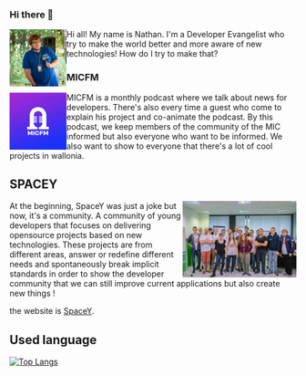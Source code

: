 ### Hi there 👋

<img align="left" src="https://github.com/thelittlewozniak/thelittlewozniak/blob/master/FB_IMG_1565035306465.jpg" width="100">
Hi all! My name is Nathan. I'm a Developer Evangelist who try to make the world better and more aware of new technologies!
How do I try to make that?



### MICFM
<img align="left" src="https://github.com/thelittlewozniak/thelittlewozniak/blob/master/2541581-1574432011220-825f1d327f6b4.jpg" width="100">
MICFM is a monthly podcast where we talk about news for developers. There's also every time a guest who come to explain his project and co-animate the podcast. 
By this podcast, we keep members of the community of the MIC informed but also everyone who want to be informed. We also want to show to everyone that there's a lot of cool 
projects in wallonia.

## SPACEY
<img align="right" src="https://github.com/thelittlewozniak/thelittlewozniak/blob/master/IMG_0757.jpg" width="200">

At the beginning, SpaceY was just a joke but now, it's a community. 
A community of young developers that focuses on delivering opensource projects based on new technologies. 
These projects are from different areas, answer or redefine different needs and spontaneously break implicit standards in order to show the developer community that we can still improve current applications but also create new things !

the website is [SpaceY](https://www.wearespacey.com/).

## Used language
[![Top Langs](https://github-readme-stats.vercel.app/api/top-langs/?username=thelittlewozniak)](https://github.com/anuraghazra/github-readme-stats)


<!--
**thelittlewozniak/thelittlewozniak** is a ✨ _special_ ✨ repository because its `README.md` (this file) appears on your GitHub profile.
Here are some ideas to get you started:

- 🔭 I’m currently working on ...
- 🌱 I’m currently learning ...
- 👯 I’m looking to collaborate on ...
- 🤔 I’m looking for help with ...
- 💬 Ask me about ...
- 📫 How to reach me: ...
- 😄 Pronouns: ...
- ⚡ Fun fact: ...
